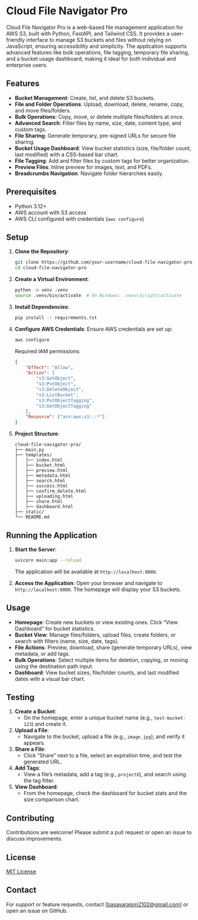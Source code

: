 # Cloud File Navigator Pro

Cloud File Navigator Pro is a web-based file management application for AWS S3, built with Python, FastAPI, and Tailwind CSS. It provides a user-friendly interface to manage S3 buckets and files without relying on JavaScript, ensuring accessibility and simplicity. The application supports advanced features like bulk operations, file tagging, temporary file sharing, and a bucket usage dashboard, making it ideal for both individual and enterprise users.

## Features

- **Bucket Management**: Create, list, and delete S3 buckets.
- **File and Folder Operations**: Upload, download, delete, rename, copy, and move files/folders.
- **Bulk Operations**: Copy, move, or delete multiple files/folders at once.
- **Advanced Search**: Filter files by name, size, date, content type, and custom tags.
- **File Sharing**: Generate temporary, pre-signed URLs for secure file sharing.
- **Bucket Usage Dashboard**: View bucket statistics (size, file/folder count, last modified) with a CSS-based bar chart.
- **File Tagging**: Add and filter files by custom tags for better organization.
- **Preview Files**: Inline preview for images, text, and PDFs.
- **Breadcrumbs Navigation**: Navigate folder hierarchies easily.

## Prerequisites

- Python 3.12+
- AWS account with S3 access
- AWS CLI configured with credentials (`aws configure`)

## Setup

1. **Clone the Repository**:
   ```bash
   git clone https://github.com/your-username/cloud-file-navigator-pro.git
   cd cloud-file-navigator-pro
   ```

2. **Create a Virtual Environment**:
   ```bash
   python -m venv .venv
   source .venv/bin/activate  # On Windows: .venv\Scripts\activate
   ```

3. **Install Dependencies**:
   ```bash
   pip install -r requirements.txt
   ```

4. **Configure AWS Credentials**:
   Ensure AWS credentials are set up:
   ```bash
   aws configure
   ```
   Required IAM permissions:
   ```json
   {
       "Effect": "Allow",
       "Action": [
           "s3:GetObject",
           "s3:PutObject",
           "s3:DeleteObject",
           "s3:ListBucket",
           "s3:PutObjectTagging",
           "s3:GetObjectTagging"
       ],
       "Resource": ["arn:aws:s3:::*"]
   }
   ```

5. **Project Structure**:
   ```
   cloud-file-navigator-pro/
   ├── main.py
   ├── templates/
   │   ├── index.html
   │   ├── bucket.html
   │   ├── preview.html
   │   ├── metadata.html
   │   ├── search.html
   │   ├── success.html
   │   ├── confirm_delete.html
   │   ├── uploading.html
   │   ├── share.html
   │   ├── dashboard.html
   ├── static/
   └── README.md
   ```

## Running the Application

1. **Start the Server**:
   ```bash
   uvicorn main:app --reload
   ```
   The application will be available at `http://localhost:8000`.

2. **Access the Application**:
   Open your browser and navigate to `http://localhost:8000`. The homepage will display your S3 buckets.

## Usage

- **Homepage**: Create new buckets or view existing ones. Click “View Dashboard” for bucket statistics.
- **Bucket View**: Manage files/folders, upload files, create folders, or search with filters (name, size, date, tags).
- **File Actions**: Preview, download, share (generate temporary URLs), view metadata, or add tags.
- **Bulk Operations**: Select multiple items for deletion, copying, or moving using the destination path input.
- **Dashboard**: View bucket sizes, file/folder counts, and last modified dates with a visual bar chart.

## Testing

1. **Create a Bucket**:
   - On the homepage, enter a unique bucket name (e.g., `test-bucket-123`) and create it.
2. **Upload a File**:
   - Navigate to the bucket, upload a file (e.g., `image.jpg`), and verify it appears.
3. **Share a File**:
   - Click “Share” next to a file, select an expiration time, and test the generated URL.
4. **Add Tags**:
   - View a file’s metadata, add a tag (e.g., `projectX`), and search using the tag filter.
5. **View Dashboard**:
   - From the homepage, check the dashboard for bucket stats and the size comparison chart.

## Contributing

Contributions are welcome! Please submit a pull request or open an issue to discuss improvements.

## License

[MIT License](LICENSE)

## Contact

For support or feature requests, contact [basavarajsm2102@gmail.com] or open an issue on GitHub.
